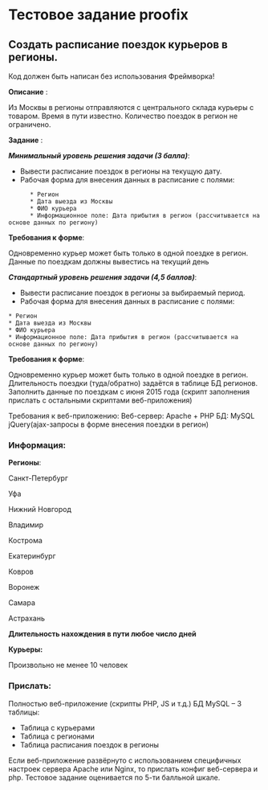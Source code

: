 # Тестовое задание proofix

## Создать расписание поездок курьеров в регионы.

Код должен быть написан без использования Фреймворка!


**Описание** :

Из Москвы в регионы отправляются с центрального склада курьеры с товаром. Время в пути известно. Количество поездок в регион не ограничено.


**Задание** :

***Минимальный уровень решения задачи (3 балла)***:

* Вывести расписание поездок в регионы на текущую дату.
* Рабочая форма для внесения данных в расписание с полями:
```
      * Регион
      * Дата выезда из Москвы
      * ФИО курьера
      * Информационное поле: Дата прибытия в регион (рассчитывается на основе данных по региону)
```

**Требования к форме**:


Одновременно курьер может быть только в одной поездке в регион.
Данные по поездкам должны вывестись на текущий день


***Стандартный уровень решения задачи (4,5 баллов)***:
* Вывести расписание поездок в регионы за выбираемый период.
* Рабочая форма для внесения данных в расписание с полями:
```
* Регион
* Дата выезда из Москвы
* ФИО курьера
* Информационное поле: Дата прибытия в регион (рассчитывается на основе данных по региону)
```

**Требования к форме**:


Одновременно курьер может быть только в одной поездке в регион.
Длительность поездки (туда/обратно) задаётся в таблице БД регионов.
Заполнить данные по поездкам с июня 2015 года (скрипт заполнения прислать с остальными скриптами веб-приложения)
 
 
Требования к веб-приложению:
Веб-сервер: Apache + PHP
БД: MySQL
jQuery(ajax-запросы в форме внесения поездки в регион)
 
 
### Информация:


**Регионы**:


Санкт-Петербург

Уфа

Нижний Новгород

Владимир

Кострома

Екатеринбург

Ковров

Воронеж

Самара

Астрахань

**Длительность нахождения в пути любое число дней**

**Курьеры:** 

Произвольно не менее 10 человек


### Прислать:


Полностью веб-приложение (скрипты PHP, JS и т.д.)
БД MySQL – 3 таблицы:

* Таблица с курьерами
* Таблица с регионами
* Таблица расписания поездок в регионы


Если веб-приложение развёрнуто с использованием специфичных настроек сервера Apache или Nginx, то прислать конфиг веб-сервера и php.
Тестовое задание оценивается по 5-ти балльной шкале.
